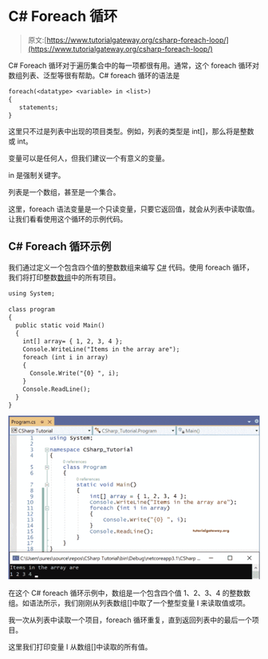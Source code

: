 # C# Foreach 循环

> 原文:[https://www.tutorialgateway.org/csharp-foreach-loop/](https://www.tutorialgateway.org/csharp-foreach-loop/)

C# Foreach 循环对于遍历集合中的每一项都很有用。通常，这个 foreach 循环对数组列表、泛型等很有帮助。C# foreach 循环的语法是

```
foreach(<datatype> <variable> in <list>)
{
   statements;
}
```

这里<datatype>只不过是列表中出现的项目类型。例如，列表的类型是 int[]，那么<datatype>将是整数或 int。</datatype></datatype>

变量可以是任何人，但我们建议一个有意义的变量。

in 是强制关键字。

列表是一个数组，甚至是一个集合。

这里，foreach 语法变量是一个只读变量，只要它返回值，就会从列表中读取值。让我们看看使用这个循环的示例代码。

## C# Foreach 循环示例

我们通过定义一个包含四个值的整数数组来编写 [C#](https://www.tutorialgateway.org/csharp-tutorial/) 代码。使用 foreach 循环，我们将打印整数[数组](https://www.tutorialgateway.org/csharp-array/)中的所有项目。

```
using System;

class program
{
  public static void Main()
  {
    int[] array= { 1, 2, 3, 4 };
    Console.WriteLine("Items in the array are");
    foreach (int i in array)
    {
      Console.Write("{0} ", i);
    }
    Console.ReadLine();
  }
}
```

![C# Foreach Loop 1](img/94524570c2c238e4122b2c2f6e67695d.png)

在这个 C# foreach 循环示例中，数组是一个包含四个值 1、2、3、4 的整数数组。如语法所示，我们刚刚从列表数组[]中取了一个整型变量 I 来读取值或项。

我一次从列表中读取一个项目，foreach 循环重复，直到返回列表中的最后一个项目。

这里我们打印变量 I 从数组[]中读取的所有值。